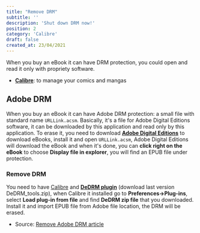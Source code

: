 ```yaml
---
title: "Remove DRM"
subtitle: ''
description: 'Shut down DRM now!'
position: 2
category: 'Calibre'
draft: false
created_at: 23/04/2021
---
```


When you buy an eBook it can have DRM protection, you could open and read it only with propriety software.

<markdown-alert type="required">

- [**Calibre**](https://calibre-ebook.com): to manage your comics and mangas

</markdown-alert>

## Adobe DRM

When you buy an eBook it can have Adobe DRM protection: a small file with standard name `URLLink.acsm`. Basically, it's a file for Adobe Digital Editions software, it can be downloaded by this application and read only by this application. To erase it, you need to download [**Adobe Digital Editions**](https://www.adobe.com/solutions/ebook/digital-editions/download.html) to download eBooks, install it and open `URLLink.acsm`, Adobe Digital Editions will download the eBook and when it's done, you can **click right on the eBook** to choose **Display file in explorer**, you will find an EPUB file under protection.

### Remove DRM

You need to have [Calibre](https://calibre-ebook.com/) and [**DeDRM plugin**](https://github.com/apprenticeharper/DeDRM_tools/releases) (download last version DeDRM_tools.zip), when Calibre it installed go to **Preferences->Plug-ins**, select **Load plug-in from file** and find **DeDRM zip file** that you downloaded. Install it and import EPUB file from Adobe file location, the DRM will be erased.

- Source: [Remove Adobe DRM article](https://www.osxwiki.com/acsm-to-epub)
